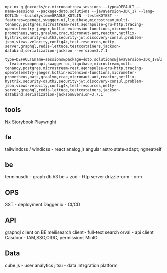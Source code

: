 ```
npx nx g @nxrocks/nx-micronaut:new sessions --type=DEFAULT --name=sessions --package-doto.solutions --javaVersion=JDK_17 --lang=
KOTLIN --buildSystem=GRADLE_KOTLIN --test=KOTEST --features=openapi,swagger-ui,liquibase,microstream,multi-tenancy,postgres,microstream-rest,agorapulse-gru-http,tracing-opentelemetry-jaeger,kotlin-extension-functions,micrometer-prometheus,nats,graalvm,crac,micronaut-aot,reactor,netflix-hystrix,security-oauth2,security-jwt,discovery-consul,problem-json,views-velocity,config4k,test-resources,netty-server,graphql,redis-lettuce,testcontainers,jackson-databind,serialization-jackson --version=3.7.1
```

```
type=DEFAULT&name=sessions&package=doto.solutions&javaVersion=JDK_17&lang=KOTLIN&build=GRADLE_KOTLIN&test=KOTEST --features=openapi,swagger-ui,liquibase,microstream,multi-tenancy,postgres,microstream-rest,agorapulse-gru-http,tracing-opentelemetry-jaeger,kotlin-extension-functions,micrometer-prometheus,nats,graalvm,crac,micronaut-aot,reactor,netflix-hystrix,security-oauth2,security-jwt,discovery-consul,problem-json,views-velocity,config4k,test-resources,netty-server,graphql,redis-lettuce,testcontainers,jackson-databind,serialization-jackson&version=3.7.1
```

## tools
Nx
Storybook
Playwright

## fe
tailwindcss / windicss - react
analog.js
angular
astro
state-adapt; ngneat/elf

## be 
terminusdb - graph db
h3 be + zod - http server
drizzle-orm - orm

## OPS
SST - deployment
Dagger.io - CI/CD

## API
graphql client on BE
meilisearch client - full-text search
orval - api client
Casdoor - IAM,SSO,OIDC, permissions
MinIO

## Data
cube.js - user analytics
jitsu - data integration platform
